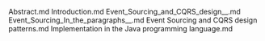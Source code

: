 Abstract.md
Introduction.md
Event_Sourcing_and_CQRS_design__.md
Event_Sourcing_In_the_paragraphs__.md
Event Sourcing and CQRS design patterns.md
Implementation in the Java programming language.md
